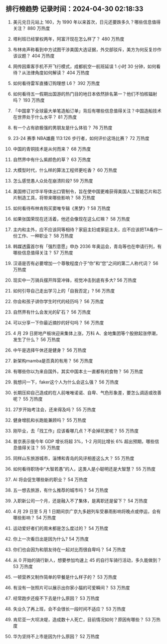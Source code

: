 
## 排行榜趋势 记录时间：2024-04-30 02:18:33
  
  1. 美元兑日元站上 160，为 1990 年以来首次，日元还要跌多久？哪些信息值得关注？ 880 万热度
    
  2. 塔利班已经掌权两年，阿富汗现在怎么样了？ 480 万热度
    
  3. 布林肯声称看到中方试图干涉美国大选证据，外交部驳斥，美方为何反复炒作该议题？ 404 万热度
    
  4. 网传因乘客手机不开飞行模式，成都航空一航班延误 1 小时 30 分钟，如何看待？从法律角度如何解读？ 404 万热度
    
  5. 如何看待雷军直播订购理想 L6？ 392 万热度
    
  6. 如何看待五一假期出国游的热门目的地日本依然排名第一？他们不怕核辐射吗？ 193 万热度
    
  7. 「中国拿下全球最大单笔造船订单」背后有哪些信息值得关注？中国造船技术在世界处于什么水平？ 81 万热度
    
  8. 有一个占有欲极强的男朋友是什么体验？ 76 万热度
    
  9. 23-24 赛季 NBA雄鹿 113:126 步行者，如何评价这场比赛？ 72 万热度
    
  10. 中国的青铜技术是从何而来？ 68 万热度
    
  11. 自然界中有什么紫颜色的草？ 63 万热度
    
  12. 大模型时代，什么样的算法工程师更吃香？ 60 万热度
    
  13. 怎么感觉愚人众处在崩溃阶段? 59 万热度
    
  14. 美国修订对华半导体出口管制令，旨在使中国更难获得美国人工智能芯片和芯片制造工具，将带来哪些影响？ 58 万热度
    
  15. 如何看待布林肯购买窦唯专辑《黑梦》? 58 万热度
    
  16. 如果张国荣现在还活着，他还会像现在这么红嘛？ 58 万热度
    
  17. 主内和主外，应不应该同等相待？家庭主妇或家庭主夫，应不应该把TA看作一份工作、一种职业？ 58 万热度
    
  18. 韩媒透露首尔有「强烈意愿」申办 2036 年奥运会，青岛等也在申请行列，有哪些信息值得关注？ 57 万热度
    
  19. 汉语是否有必要增加一个尊敬程度介于“你”和“您”之间的第二人称代词？ 56 万热度
    
  20. 现实中一万骑兵摆开阵营冲锋，视觉冲击到底有多大? 56 万热度
    
  21. 如何引导自己走出学习上的「自我否定」? 56 万热度
    
  22. 你会和孩子讲你学生时代的经历吗？ 56 万热度
    
  23. 自然界有什么会发光的矿石？ 56 万热度
    
  24. 可以分享一下你最近摘抄的好句吗？ 56 万热度
    
  25. 4 月 29 日房地产板块迎来集体上涨，万科 A、金地集团等个股掀起涨停潮，发生了什么？ 56 万热度
    
  26. 中午是选择午休还是健身？ 56 万热度
    
  27. 新架构mamba是否真的有用？ 56 万热度
    
  28. 有哪些你以为来自国外，其实中国本土一直都有的食物？ 56 万热度
    
  29. 我想问一下，faker这个人为什么会这么强？ 56 万热度
    
  30. 长期压抑自己造成的在人前唯唯诺诺、自卑、气色形象差，要怎么调适或改善呢？ 55 万热度
    
  31. 27岁开始考注会，还来得及吗？ 55 万热度
    
  32. 健身增肌和长跑能兼顾吗？ 55 万热度
    
  33. 刚毕业，去「找工作」应该看哪几点？不会掉坑里呢？ 55 万热度
    
  34. 普京表示俄今年 GDP 增长将超 3%，1-2 月同比增长 6% 超出预期，哪些信息值得关注？ 55 万热度
    
  35. 同样山东旅游城市，淄博和青岛的风评相差这么大？ 55 万热度
    
  36. 如何看待职场中“大智若愚”的人，这类人是小聪明还是大智慧？ 55 万热度
    
  37. AI 将会促生哪些新的职业？ 54 万热度
    
  38. 五一想去旅游，有什么推荐的城市吗？ 54 万热度
    
  39. 入职新公司一个月，还是融入不了集体，是离职还是留下？ 54 万热度
    
  40. 4 月 29 日至 5 月 1 日期间京广京九多趟列车受暴雨影响将晚点或停运，会有哪些影响？ 54 万热度
    
  41. 运动爱好者们的周末都是怎么度过的？ 54 万热度
    
  42. 你上一次看日出是因为什么? 54 万热度
    
  43. 你们也会因为和朋友待在一起对比而很自卑吗？ 54 万热度
    
  44. 从 0 开始的骑行新人，想要参加均速上 45 的自行车骑行活动，多久能做到？ 53 万热度
    
  45. 一顿营养又制作简单的早餐是什么样子的？ 53 万热度
    
  46. 有没有一张照片可以展示出你家小猫的可爱瞬间？ 53 万热度
    
  47. 经常跑步还瘦不下去是什么原因？ 53 万热度
    
  48. 失业久了再上班，会不会很长一段时间不适应？ 53 万热度
    
  49. 肯尼亚一大坝决堤，造成数十人死亡，目前情况如何？原因有哪些？ 53 万热度
    
  50. 华为坚持不上市是因为什么原因？ 52 万热度
    